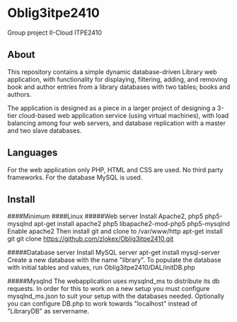 # Oblig3itpe2410
Group project II-Cloud ITPE2410

## About
This repository contains a simple dynamic database-driven Library web application, with functionality for displaying, filtering, adding, and removing book and author entries from a library databases with two tables; books and authors.

The application is designed as a piece in a larger project of designing a 3-tier cloud-based web application service (using virtual machines), with load balancing among four web servers, and database replication with a master and two slave databases.

## Languages
For the web application only PHP, HTML and CSS are used. No third party frameworks. For the database MySQL is used.

## Install
####Minimum
####Linux
#####Web server
Install Apache2, php5 php5-mysqlnd
apt-get install apache2 php5 libapache2-mod-php5 php5-mysqlnd
Enable apache2
Then install git and clone to /var/www/http
apt-get install git
git clone https://github.com/zlokex/Oblig3itpe2410.git

#####Database server
Install MySQL server
apt-get install mysql-server
Create a new database with the name "library".
To populate the database with initial tables and values, run Oblig3itpe2410/DAL/initDB.php

#####Mysqlnd
The webapplication uses mysqlnd_ms to distribute its db requests. In order for this to work on a new setup you must configure mysqlnd_ms.json to suit your setup with the databases needed. 
Optionally you can configure DB.php to work towards "localhost" instead of "LibraryDB" as servername.
